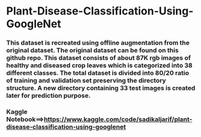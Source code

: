 # Plant-Disease-Classification-Using-GoogleNet


### This dataset is recreated using offline augmentation from the original dataset. The original dataset can be found on this github repo. This dataset consists of about 87K rgb images of healthy and diseased crop leaves which is categorized into 38 different classes. The total dataset is divided into 80/20 ratio of training and validation set preserving the directory structure. A new directory containing 33 test images is created later for prediction purpose.

### Kaggle Notebook==>https://www.kaggle.com/code/sadikaljarif/plant-disease-classification-using-googlenet
